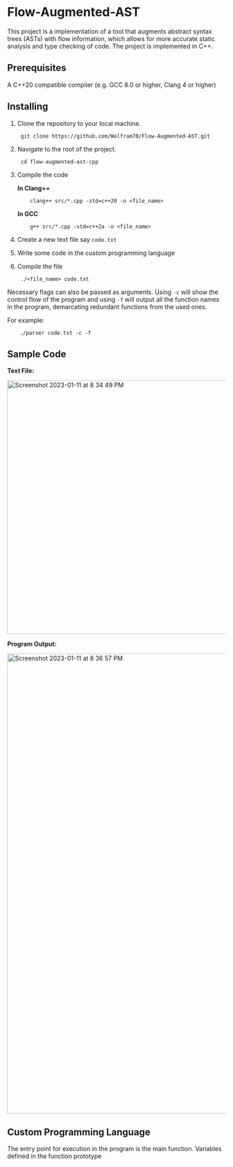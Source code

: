 # Flow-Augmented-AST

This project is a implementation of a tool that augments abstract syntax trees (ASTs) with flow information, which allows for more accurate static analysis and type checking of code. The project is implemented in C++.

## Prerequisites

A C++20 compatible compiler (e.g. GCC 8.0 or higher, Clang 4 or higher)

## Installing
1. Clone the repository to your local machine.
        
        git clone https://github.com/Wolfram70/Flow-Augmented-AST.git

2. Navigate to the root of the project.
        
        cd flow-augmented-ast-cpp

3. Compile the code

      <b>In Clang++</b>

           clang++ src/*.cpp -std=c++20 -o <file_name>

      <b>In GCC</b>

           g++ src/*.cpp -std=c++2a -o <file_name>

4. Create a new text file say `code.txt`

5. Write some code in the custom programming language

6. Compile the file

        ./<file_name> code.txt

Necessary flags can also be passed as arguments. Using `-c` will show the control flow of the program and using `-f` will output all the function names in the program, demarcating redundant functions from the used ones.

For example:
        
        ./parser code.txt -c -f
        
## Sample Code

<b>Text File: </b>

<img width="584" alt="Screenshot 2023-01-11 at 8 34 49 PM" src="https://user-images.githubusercontent.com/108116233/211840709-05f90f12-3075-4171-98eb-2fe8439f93f0.png">

<b>Program Output: </b>

<img width="1059" alt="Screenshot 2023-01-11 at 8 36 57 PM" src="https://user-images.githubusercontent.com/108116233/211841248-48b4a813-30a5-4ce9-a27b-27887fffeca9.png">

## Custom Programming Language

The entry point for execution in the program is the main function.
Variables defined in the function prototype

